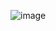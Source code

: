![image](https://user-images.githubusercontent.com/46342237/146555637-ccc349a3-8a42-4e37-a013-6482341040a5.png)
